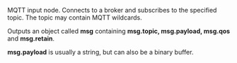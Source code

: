MQTT input node. Connects to a broker and subscribes to the specified topic. The topic may contain MQTT wildcards.

Outputs an object called **msg** containing **msg.topic, msg.payload, msg.qos** and **msg.retain**.

**msg.payload** is usually a string, but can also be a binary buffer.